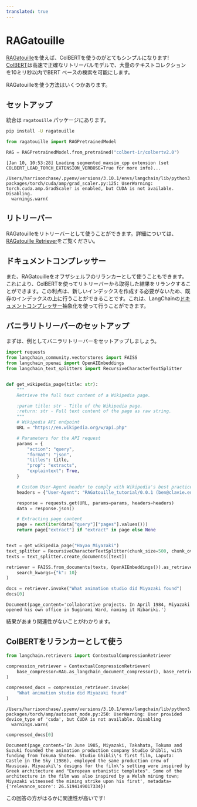 ```yaml
---
translated: true
---
```


# RAGatouille

[RAGatouille](https://github.com/bclavie/RAGatouille)を使えば、ColBERTを使うのがとてもシンプルになります! [ColBERT](https://github.com/stanford-futuredata/ColBERT)は高速で正確なリトリーバルモデルで、大量のテキストコレクションを10ミリ秒以内でBERT ベースの検索を可能にします。

RAGatouilleを使う方法はいくつかあります。

## セットアップ

統合は `ragatouille` パッケージにあります。

```bash
pip install -U ragatouille
```

```python
from ragatouille import RAGPretrainedModel

RAG = RAGPretrainedModel.from_pretrained("colbert-ir/colbertv2.0")
```

```output
[Jan 10, 10:53:28] Loading segmented_maxsim_cpp extension (set COLBERT_LOAD_TORCH_EXTENSION_VERBOSE=True for more info)...

/Users/harrisonchase/.pyenv/versions/3.10.1/envs/langchain/lib/python3.10/site-packages/torch/cuda/amp/grad_scaler.py:125: UserWarning: torch.cuda.amp.GradScaler is enabled, but CUDA is not available.  Disabling.
  warnings.warn(
```

## リトリーバー

RAGatouilleをリトリーバーとして使うことができます。詳細については、[RAGatouille Retriever](/docs/integrations/retrievers/ragatouille)をご覧ください。

## ドキュメントコンプレッサー

また、RAGatouilleをオフザシェルフのリランカーとして使うこともできます。これにより、ColBERTを使ってリトリーバーから取得した結果をリランクすることができます。この利点は、新しいインデックスを作成する必要がないため、既存のインデックスの上に行うことができることです。これは、LangChainの[ドキュメントコンプレッサー](/docs/modules/data_connection/retrievers/contextual_compression)抽象化を使って行うことができます。

## バニラリトリーバーのセットアップ

まずは、例としてバニラリトリーバーをセットアップしましょう。

```python
import requests
from langchain_community.vectorstores import FAISS
from langchain_openai import OpenAIEmbeddings
from langchain_text_splitters import RecursiveCharacterTextSplitter


def get_wikipedia_page(title: str):
    """
    Retrieve the full text content of a Wikipedia page.

    :param title: str - Title of the Wikipedia page.
    :return: str - Full text content of the page as raw string.
    """
    # Wikipedia API endpoint
    URL = "https://en.wikipedia.org/w/api.php"

    # Parameters for the API request
    params = {
        "action": "query",
        "format": "json",
        "titles": title,
        "prop": "extracts",
        "explaintext": True,
    }

    # Custom User-Agent header to comply with Wikipedia's best practices
    headers = {"User-Agent": "RAGatouille_tutorial/0.0.1 (ben@clavie.eu)"}

    response = requests.get(URL, params=params, headers=headers)
    data = response.json()

    # Extracting page content
    page = next(iter(data["query"]["pages"].values()))
    return page["extract"] if "extract" in page else None


text = get_wikipedia_page("Hayao_Miyazaki")
text_splitter = RecursiveCharacterTextSplitter(chunk_size=500, chunk_overlap=0)
texts = text_splitter.create_documents([text])
```

```python
retriever = FAISS.from_documents(texts, OpenAIEmbeddings()).as_retriever(
    search_kwargs={"k": 10}
)
```

```python
docs = retriever.invoke("What animation studio did Miyazaki found")
docs[0]
```

```output
Document(page_content='collaborative projects. In April 1984, Miyazaki opened his own office in Suginami Ward, naming it Nibariki.')
```

結果があまり関連性がないことがわかります。

## ColBERTをリランカーとして使う

```python
from langchain.retrievers import ContextualCompressionRetriever

compression_retriever = ContextualCompressionRetriever(
    base_compressor=RAG.as_langchain_document_compressor(), base_retriever=retriever
)

compressed_docs = compression_retriever.invoke(
    "What animation studio did Miyazaki found"
)
```

```output
/Users/harrisonchase/.pyenv/versions/3.10.1/envs/langchain/lib/python3.10/site-packages/torch/amp/autocast_mode.py:250: UserWarning: User provided device_type of 'cuda', but CUDA is not available. Disabling
  warnings.warn(
```

```python
compressed_docs[0]
```

```output
Document(page_content='In June 1985, Miyazaki, Takahata, Tokuma and Suzuki founded the animation production company Studio Ghibli, with funding from Tokuma Shoten. Studio Ghibli\'s first film, Laputa: Castle in the Sky (1986), employed the same production crew of Nausicaä. Miyazaki\'s designs for the film\'s setting were inspired by Greek architecture and "European urbanistic templates". Some of the architecture in the film was also inspired by a Welsh mining town; Miyazaki witnessed the mining strike upon his first', metadata={'relevance_score': 26.5194149017334})
```

この回答の方がはるかに関連性が高いです!
